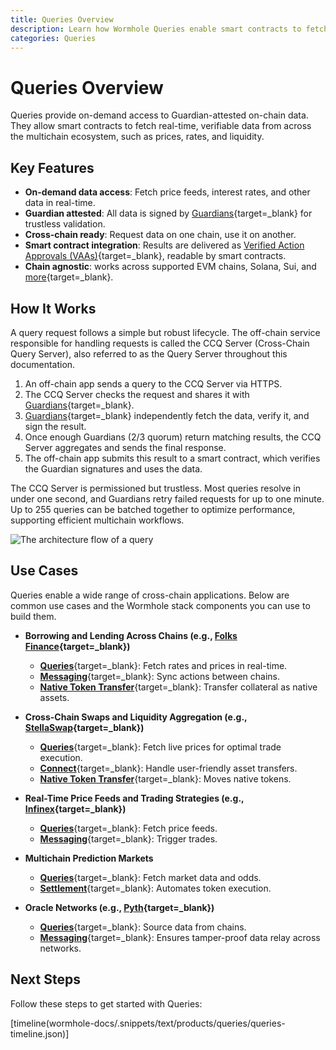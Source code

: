 ```yaml
---
title: Queries Overview
description: Learn how Wormhole Queries enable smart contracts to fetch real-time, Guardian-verified data across multiple blockchains.
categories: Queries
---
```


# Queries Overview 

Queries provide on-demand access to Guardian-attested on-chain data. They allow smart contracts to fetch real-time, verifiable data from across the multichain ecosystem, such as prices, rates, and liquidity.

## Key Features

- **On-demand data access**: Fetch price feeds, interest rates, and other data in real-time.
- **Guardian attested**: All data is signed by [Guardians](/docs/protocol/infrastructure/guardians/){target=\_blank} for trustless validation.
- **Cross-chain ready**: Request data on one chain, use it on another.
- **Smart contract integration**: Results are delivered as [Verified Action Approvals (VAAs)](/docs/protocol/infrastructure/vaas/){target=\_blank}, readable by smart contracts.
- **Chain agnostic**: works across supported EVM chains, Solana, Sui, and [more](/docs/products/queries/reference/supported-networks/){target=\_blank}.

## How It Works

A query request follows a simple but robust lifecycle. The off-chain service responsible for handling requests is called the CCQ Server (Cross-Chain Query Server), also referred to as the Query Server throughout this documentation.

1. An off-chain app sends a query to the CCQ Server via HTTPS.
2. The CCQ Server checks the request and shares it with [Guardians](/docs/protocol/infrastructure/guardians/){target=\_blank}.
3. [Guardians](/docs/protocol/infrastructure/guardians/){target=\_blank} independently fetch the data, verify it, and sign the result.
4. Once enough Guardians (2/3 quorum) return matching results, the CCQ Server aggregates and sends the final response.
5. The off-chain app submits this result to a smart contract, which verifies the Guardian signatures and uses the data.

The CCQ Server is permissioned but trustless. Most queries resolve in under one second, and Guardians retry failed requests for up to one minute. Up to 255 queries can be batched together to optimize performance, supporting efficient multichain workflows.

![The architecture flow of a query](/docs/images/products/queries/overview/overview-1.webp)

## Use Cases

Queries enable a wide range of cross-chain applications. Below are common use cases and the Wormhole stack components you can use to build them.

- **Borrowing and Lending Across Chains (e.g., [Folks Finance](https://wormhole.com/case-studies/folks-finance){target=\_blank})**

    - [**Queries**](/docs/products/queries/get-started/){target=\_blank}: Fetch rates and prices in real-time.
    - [**Messaging**](/docs/products/messaging/overview/){target=\_blank}: Sync actions between chains.
    - [**Native Token Transfer**](/docs/products/native-token-transfers/overview/){target=\_blank}: Transfer collateral as native assets.

- **Cross-Chain Swaps and Liquidity Aggregation (e.g., [StellaSwap](https://app.stellaswap.com/exchange/swap){target=\_blank})**

    - [**Queries**](/docs/products/queries/get-started/){target=\_blank}: Fetch live prices for optimal trade execution.
    - [**Connect**](/docs/products/connect/overview/){target=\_blank}: Handle user-friendly asset transfers.
    - [**Native Token Transfer**](/docs/products/native-token-transfers/overview/){target=\_blank}: Moves native tokens.

- **Real-Time Price Feeds and Trading Strategies (e.g., [Infinex](https://wormhole.com/case-studies/infinex){target=\_blank})**

    - [**Queries**](/docs/products/queries/get-started/){target=\_blank}: Fetch price feeds.
    - [**Messaging**](/docs/products/messaging/overview/){target=\_blank}: Trigger trades.

- **Multichain Prediction Markets**

    - [**Queries**](/docs/products/queries/get-started/){target=\_blank}: Fetch market data and odds.
    - [**Settlement**](/docs/products/settlement/overview/){target=\_blank}: Automates token execution.

- **Oracle Networks (e.g., [Pyth](https://wormhole.com/case-studies/pyth){target=\_blank})**

    - [**Queries**](/docs/products/queries/get-started/){target=\_blank}: Source data from chains.
    - [**Messaging**](/docs/products/messaging/overview/){target=\_blank}: Ensures tamper-proof data relay across networks.

## Next Steps

Follow these steps to get started with Queries:

[timeline(wormhole-docs/.snippets/text/products/queries/queries-timeline.json)]
